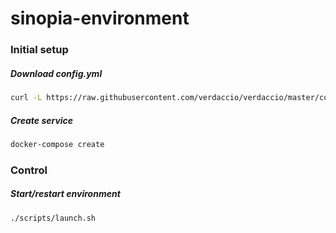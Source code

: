 # sinopia-environment
### Initial setup
##### Download config.yml
```bash
curl -L https://raw.githubusercontent.com/verdaccio/verdaccio/master/conf/docker.yaml -o data/config.yaml
```
##### Create service
```bash
docker-compose create
```

### Control
##### Start/restart environment
```bash
./scripts/launch.sh
```

